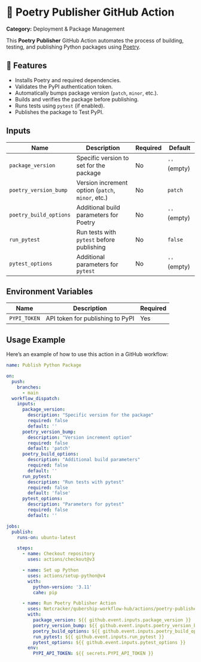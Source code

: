 # 🚀 Poetry Publisher GitHub Action

**Category:** Deployment & Package Management

This **Poetry Publisher** GitHub Action automates the process of building, testing, and publishing Python packages using [Poetry](https://python-poetry.org/).

## 📌 Features

- Installs Poetry and required dependencies.
- Validates the PyPI authentication token.
- Automatically bumps package version (`patch`, `minor`, etc.).
- Builds and verifies the package before publishing.
- Runs tests using `pytest` (if enabled).
- Publishes the package to Test PyPI.

## Inputs

| Name                  | Description                                      | Required | Default |
|-----------------------|--------------------------------------------------|----------|---------|
| `package_version`     | Specific version to set for the package         | No    | `''` (empty) |
| `poetry_version_bump` | Version increment option (`patch`, `minor`, etc.) | No    | `patch` |
| `poetry_build_options` | Additional build parameters for Poetry         | No    | `''` (empty) |
| `run_pytest`         | Run tests with `pytest` before publishing        | No    | `false` |
| `pytest_options`     | Additional parameters for `pytest`               | No    | `''` (empty) |

## Environment Variables

| Name         | Description                        | Required |
|-------------|------------------------------------|----------|
| `PYPI_TOKEN` | API token for publishing to PyPI | Yes |

## Usage Example

Here’s an example of how to use this action in a GitHub workflow:

```yaml
name: Publish Python Package

on:
  push:
    branches:
      - main
  workflow_dispatch:
    inputs:
      package_version:
        description: "Specific version for the package"
        required: false
        default: ''
      poetry_version_bump:
        description: "Version increment option"
        required: false
        default: 'patch'
      poetry_build_options:
        description: "Additional build parameters"
        required: false
        default: ''
      run_pytest:
        description: "Run tests with pytest"
        required: false
        default: 'false'
      pytest_options:
        description: "Parameters for pytest"
        required: false
        default: ''

jobs:
  publish:
    runs-on: ubuntu-latest

    steps:
      - name: Checkout repository
        uses: actions/checkout@v3

      - name: Set up Python
        uses: actions/setup-python@v4
        with:
          python-version: '3.11'
          cahe: pip

      - name: Run Poetry Publisher Action
        uses: Netcracker/qubership-workflow-hub/actions/poetry-publisher
        with:
          package_version: ${{ github.event.inputs.package_version }}
          poetry_version_bump: ${{ github.event.inputs.poetry_version_bump }}
          poetry_build_options: ${{ github.event.inputs.poetry_build_options }}
          run_pytest: ${{ github.event.inputs.run_pytest }}
          pytest_options: ${{ github.event.inputs.pytest_options }}
        env:
          PYPI_API_TOKEN: ${{ secrets.PYPI_API_TOKEN }}
